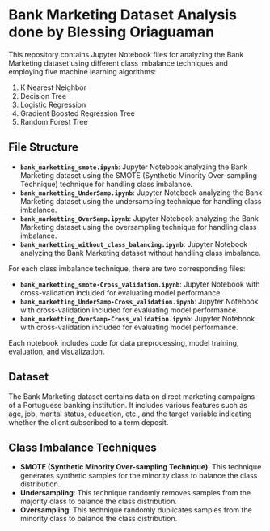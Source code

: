 # Bank Marketing Dataset Analysis done by Blessing Oriaguaman

This repository contains Jupyter Notebook files for analyzing the Bank Marketing dataset using different class imbalance techniques and employing five machine learning algorithms:

1. K Nearest Neighbor
2. Decision Tree
3. Logistic Regression
4. Gradient Boosted Regression Tree
5. Random Forest Tree

## File Structure

- **`bank_marketting_smote.ipynb`**: Jupyter Notebook analyzing the Bank Marketing dataset using the SMOTE (Synthetic Minority Over-sampling Technique) technique for handling class imbalance.
- **`bank_marketting_UnderSamp.ipynb`**: Jupyter Notebook analyzing the Bank Marketing dataset using the undersampling technique for handling class imbalance.
- **`bank_marketting_OverSamp.ipynb`**: Jupyter Notebook analyzing the Bank Marketing dataset using the oversampling technique for handling class imbalance.
- **`bank_marketting_without_class_balancing.ipynb`**: Jupyter Notebook analyzing the Bank Marketing dataset without handling class imbalance.

For each class imbalance technique, there are two corresponding files:

- **`bank_marketting_smote-Cross_validation.ipynb`**: Jupyter Notebook with cross-validation included for evaluating model performance.
- **`bank_marketting_UnderSamp-Cross_validation.ipynb`**: Jupyter Notebook with cross-validation included for evaluating model performance.
- **`bank_marketting_OverSamp-Cross_validation.ipynb`**: Jupyter Notebook with cross-validation included for evaluating model performance.

Each notebook includes code for data preprocessing, model training, evaluation, and visualization.

## Dataset
The Bank Marketing dataset contains data on direct marketing campaigns of a Portuguese banking institution. It includes various features such as age, job, marital status, education, etc., and the target variable indicating whether the client subscribed to a term deposit.

## Class Imbalance Techniques
- **SMOTE (Synthetic Minority Over-sampling Technique)**: This technique generates synthetic samples for the minority class to balance the class distribution.
- **Undersampling**: This technique randomly removes samples from the majority class to balance the class distribution.
- **Oversampling**: This technique randomly duplicates samples from the minority class to balance the class distribution.
